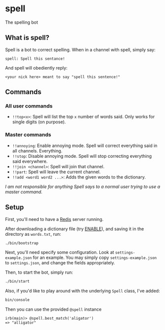 # spell
The spelling bot

## What is spell?

Spell is a bot to correct spelling. When in a channel with spell, simply say:
```
spell: Spell this sentance!
```
And spell will obediently reply:
```
<your nick here> meant to say "spell this sentence!"
```

## Commands

### All user commands
- `!!top<x>`: Spell will list the top `x` number of words said. Only works for single digits (on purpose).

### Master commands
- `!!annoying`: Enable annoying mode. Spell will correct everything said in all channels. Everything.
- `!!stop`: Disable annoying mode. Spell will stop correcting everything said everywhere.
- `!!join <channel>`: Spell will join that channel.
- `!!part`: Spell will leave the current channel.
- `!!add <word1 word2 ...>`: Adds the given words to the dictionary.

*I am not responsible for anything Spell says to a normal user trying to use a master command.*

## Setup

First, you'll need to have a [Redis](http://redis.io) server running.

After downloading a dictionary file (try [ENABLE](https://code.google.com/p/dotnetperls-controls/downloads/detail?name=enable1.txt)), and saving it in the directory as `words.txt`, run:

```bash
./bin/bootstrap
```

Next, you'll need specify some configuration. Look at `settings-example.json` for an example. You may simply copy `settings-example.json` to `settings.json`, and change the fields appropriately.

Then, to start the bot, simply run:

```bash
./bin/start
```

Also, if you'd like to play around with the underlying `Spell` class, I've added:

```bash
bin/console
```

Then you can use the provided `@spell` instance

```
irb(main)> @spell.best_match('aligator')
=> "alligator"
```
